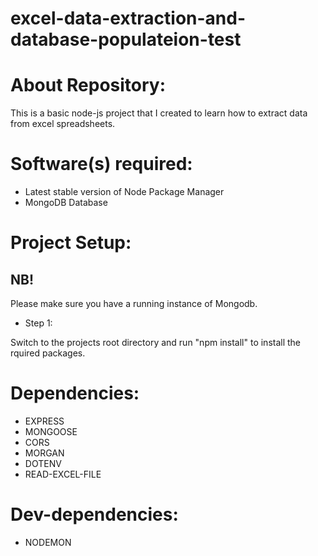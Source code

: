 # excel-data-extraction-and-database-populateion-test

# About Repository:
This is a basic node-js project that I created to learn how to extract data from excel spreadsheets.

# Software(s) required:
* Latest stable version of Node Package Manager
* MongoDB Database

# Project Setup:
## NB!
Please make sure you have a running instance of Mongodb.

* Step 1:

Switch to the projects root directory and run "npm install" to install the rquired packages.

# Dependencies:
* EXPRESS
* MONGOOSE
* CORS
* MORGAN
* DOTENV
* READ-EXCEL-FILE

# Dev-dependencies:
* NODEMON
